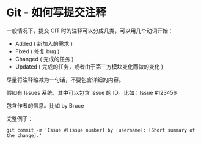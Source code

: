 # Git - 如何写提交注释

一般情况下，提交 GIT 时的注释可以分成几类，可以用几个动词开始：

- Added ( 新加入的需求 )
- Fixed ( 修复 bug )
- Changed ( 完成的任务 )
- Updated ( 完成的任务，或者由于第三方模块变化而做的变化 )

尽量将注释缩减为一句话，不要包含详细的内容。

假如有 Issues 系统，其中可以包含 Issue 的 ID。比如：Issue #123456

包含作者的信息。比如 by Bruce

完整例子：

```
git commit -m 'Issue #[issue number] by [username]: [Short summary of the change].'
```

